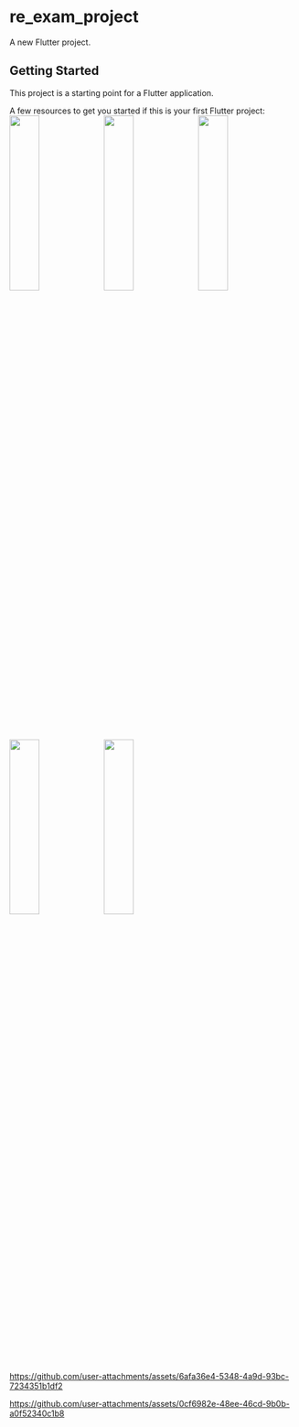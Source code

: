 # re_exam_project

A new Flutter project.

## Getting Started

This project is a starting point for a Flutter application.

A few resources to get you started if this is your first Flutter project:
<img src="https://github.com/user-attachments/assets/4be21324-afa9-4003-91cc-a18f3c1504e4" height=28% width=32%>
<img src="https://github.com/user-attachments/assets/d9a95ff3-e1ec-4033-8a06-f80daa757066" height=28% width=32%>
<img src="https://github.com/user-attachments/assets/ca248502-fc6b-4002-81dd-730ca9e38598" height=28% width=32%>
<img src="https://github.com/user-attachments/assets/e9824033-ca71-4d7e-8cde-f48ca3aec633" height=28% width=32%>
<img src="https://github.com/user-attachments/assets/2f41f76a-e66d-4786-9a39-e46428e7eff9" height=28% width=32%>


https://github.com/user-attachments/assets/6afa36e4-5348-4a9d-93bc-7234351b1df2



https://github.com/user-attachments/assets/0cf6982e-48ee-46cd-9b0b-a0f52340c1b8

